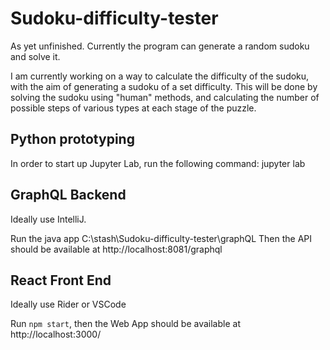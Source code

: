 # Sudoku-difficulty-tester

As yet unfinished.
Currently the program can generate a random sudoku and solve it. 

I am currently working on a way to calculate the difficulty of the sudoku, with the aim of generating a sudoku of a set difficulty. 
This will be done by solving the sudoku using "human" methods, and calculating the number of possible steps of various types at each stage of the puzzle.


## Python prototyping

In order to start up Jupyter Lab, run the following command:
jupyter lab

## GraphQL Backend

Ideally use IntelliJ.

Run the java app C:\stash\Sudoku-difficulty-tester\graphQL
Then the API should be available at http://localhost:8081/graphql

## React Front End

Ideally use Rider or VSCode

Run `npm start`, then the Web App should be available at http://localhost:3000/